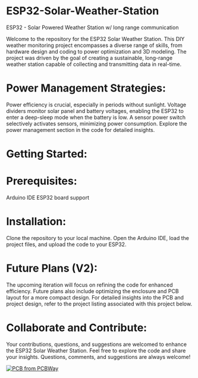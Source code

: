 # ESP32-Solar-Weather-Station
ESP32 - Solar Powered Weather Station w/ long range communication

Welcome to the repository for the ESP32 Solar Weather Station. This DIY weather monitoring project encompasses a diverse range of skills, from hardware design and coding to power optimization and 3D modeling. The project was driven by the goal of creating a sustainable, long-range weather station capable of collecting and transmitting data in real-time.

# Power Management Strategies:
Power efficiency is crucial, especially in periods without sunlight. Voltage dividers monitor solar panel and battery voltages, enabling the ESP32 to enter a deep-sleep mode when the battery is low. A sensor power switch selectively activates sensors, minimizing power consumption. Explore the power management section in the code for detailed insights.

# Getting Started:

# Prerequisites:
Arduino IDE
ESP32 board support

# Installation:
Clone the repository to your local machine.
Open the Arduino IDE, load the project files, and upload the code to your ESP32.

# Future Plans (V2):

The upcoming iteration will focus on refining the code for enhanced efficiency. Future plans also include optimizing the enclosure and PCB layout for a more compact design. For detailed insights into the PCB and project design, refer to the project listing associated with this project below.

# Collaborate and Contribute:

Your contributions, questions, and suggestions are welcomed to enhance the ESP32 Solar Weather Station. Feel free to explore the code and share your insights. Questions, comments, and suggestions are always welcome!

<a href="https://www.pcbway.com/project/shareproject/Esp32_Solar_Weather_Station_V1_4561b818.html"><img src="https://www.pcbway.com/project/img/images/frompcbway-1220.png" alt="PCB from PCBWay" /></a>
